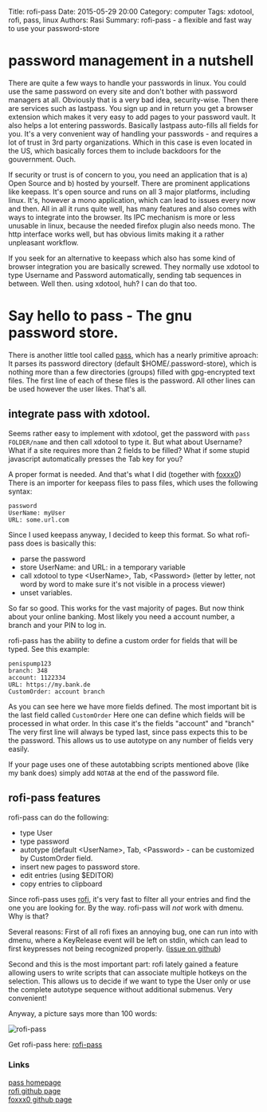 Title: rofi-pass
Date: 2015-05-29 20:00
Category: computer
Tags: xdotool, rofi, pass, linux
Authors: Rasi
Summary: rofi-pass - a flexible and fast way to use your password-store

# password management in a nutshell

There are quite a few ways to handle your passwords in linux.
You could use the same password on every site and don't bother with password managers at all.
Obviously that is a very bad idea, security-wise.
Then there are services such as lastpass. You sign up and in return you get a browser extension
which makes it very easy to add pages to your password vault. It also helps a lot entering passwords.
Basically lastpass auto-fills all fields for you. It's a very convenient way of handling your
passwords - and requires a lot of trust in 3rd party organizations. Which in this case is even
located in the US, which basically forces them to include backdoors for the gouvernment. Ouch.

If security or trust is of concern to you, you need an application that is a) Open Source and b)
hosted by yourself.
There are prominent applications like keepass. It's open source and runs on all 3 major platforms,
including linux. It's, however a mono application, which can lead to issues every now and then.
All in all it runs quite well, has many features and also comes with ways to integrate into the browser.
Its IPC mechanism is more or less unusable in linux, because the needed firefox plugin also needs mono.
The http interface works well, but has obvious limits making it a rather unpleasant workflow.

If you seek for an alternative to keepass which also has some kind of browser integration you are basically
screwed. They normally use xdotool to type Username and Password automatically, sending tab sequences in between.
Well then. using xdotool, huh? I can do that too.

# Say hello to pass - The gnu password store.

There is another little tool called [pass], which has a nearly primitive aproach:
It parses its password directory (default $HOME/.password-store), which is nothing more
than a few directories (groups) filled with gpg-encrypted text files.
The first line of each of these files is the password.
All other lines can be used however the user likes. That's all.

## integrate pass with xdotool.

Seems rather easy to implement with xdotool, get the password with
`pass FOLDER/name` and then call xdotool to type it.
But what about Username? What if a site requires more than 2 fields to be filled?
What if some stupid javascript automatically presses the Tab key for you?

A proper format is needed. And that's what I did (together with [foxxx0])
There is an importer for keepass files to pass files, which uses the following syntax:

```
password
UserName: myUser
URL: some.url.com
```

Since I used keepass anyway, I decided to keep this format. So what rofi-pass does is basically this:

* parse the password
* store UserName: and URL: in a temporary variable
* call xdotool to type &lt;UserName&gt;, Tab, &lt;Password&gt; (letter by letter, not word by word to make sure it's
not visible in a process viewer)
* unset variables.

So far so good. This works for the vast majority of pages. But now think about your online banking.
Most likely you need a account number, a branch and your PIN to log in.

rofi-pass has the ability to define a custom order for fields that will be typed.
See this example:

```
penispump123
branch: 348
account: 1122334
URL: https://my.bank.de
CustomOrder: account branch
```

As you can see here we have more fields defined. The most important bit is the last field called `CustomOrder`
Here one can define which fields will be processed in what order. In this case it's the fields "account" and "branch"
The very first line will always be typed last, since pass expects this to be the password.
This allows us to use autotype on any number of fields very easily.

If your page uses one of these autotabbing scripts mentioned above (like my bank does) simply add `NOTAB` at the end of the
password file.

## rofi-pass features

rofi-pass can do the following:

* type User
* type password
* autotype (default &lt;UserName&gt;, Tab, &lt;Password&gt; - can be customized by CustomOrder field.
* insert new pages to password store.
* edit entries (using $EDITOR)
* copy entries to clipboard

Since rofi-pass uses [rofi], it's very fast to filter all your entries and find the one you are looking for.
By the way. rofi-pass will *not* work with dmenu. Why is that?

Several reasons:
First of all rofi fixes an annoying bug, one can run into with dmenu, where a KeyRelease event will be left on stdin,
which can lead to first keypresses not being recognized properly. ([issue on github](https://github.com/DaveDavenport/rofi/issues/167))

Second and this is the most important part: rofi lately gained a feature allowing users to write scripts that can
associate multiple hotkeys on the selection. This allows us to decide if we want to type the User only or use
the complete autotype sequence without additional submenus. Very convenient!

Anyway, a picture says more than 100 words:

![rofi-pass](images/rofi-pass.png)


Get rofi-pass here: [rofi-pass]

### Links

[pass homepage](http://www.passwordstore.org)<br />
[rofi github page](https://github.com/DaveDavenport/rofi)<br />
[foxxx0 github page](https://github.com/foxxx0)


[pass]: http://www.passwordstore.org/ (pass)
[rofi-pass]: https://github.com/carnager/rofi-pass (rofi-pass)
[foxxx0]: https://github.com/foxxx0 (foxxx0 github)
[rofi]: https://github.com/DaveDavenport/rofi (rofi github)
